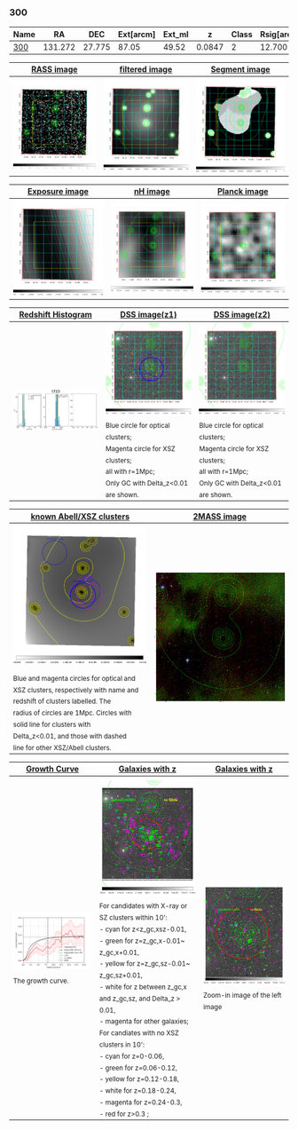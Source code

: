 <div STYLE="page-break-after: always;"></div>

### 300

|Name          |RA          |DEC      | Ext[arcm] | Ext_ml | z    | Class| Rsig[arcmin] | CRsig[c/s] | CR500[c/s] | R500[Mpc] |L500[erg/s]|F500[erg/s/cm^2]| M500[Msun]|Tx[keV]|beta|GC(XSZ,Delta_z<0.01)| GC(OPT,Delta_z<0.01)|GC|alias|
|--------------|------------|------------|---|---|-----------|--------|------|------|----|----|----|----|----|----|----|----|----|----|---|
|[300](script/300.md)     | 131.272       | 27.775       | 87.05    | 49.52   | 0.0847 | 2   | 12.700 |0.138 |0.130 |0.772 |4.061e+43 |2.280e-12 |1.420e+14 |2.729 |0.428 |L03, |redMaPPer, N, |L03, |t723|

|[RASS image](../image/300/300_img.pdf)|[filtered image](../image/300/300_fil.pdf)|[Segment image](../image/300/300_seg.pdf)|
|-------------------|--------------------|-------------------|
| <img src="../image/300/300_img.png" width="300">  | <img src="../image/300/300_fil.png" width="300">   | <img src="../image/300/300_seg.png" width="300">  |

|[Exposure image](../image/300/300_mex.pdf)| [nH image](../image/300/300_nh.pdf)| [Planck image](../image/300/300_p.pdf)|
|-------------------|--------------------|-------------------|
|<img src="../image/300/300_mex.png" width="300">   | <img src="../image/300/300_nh.png" width="300">    | <img src="../image/300/300_p.png" width="300"> |

|[Redshift Histogram](../image/300/300_zg.pdf) | [DSS image(z1)](../image/300/300_dss_z1.pdf)      |  [DSS image(z2)](../image/300/300_dss_z2.pdf)    |
|-------------------|--------------------|-------------------|
|<img src="../image/300/300_zg.png" width="300"> |<img src="../image/300/300_dss_z1.png" width="300"> <sub><br>Blue circle for optical clusters; <br>Magenta circle for XSZ clusters; <br>all with r=1Mpc; <br>Only GC with Delta_z<0.01 are shown. </sub>| <img src="../image/300/300_dss_z2.png" width="300"><sub><br>Blue circle for optical clusters; <br>Magenta circle for XSZ clusters; <br>all with r=1Mpc; <br>Only GC with Delta_z<0.01 are shown. </sub> |

|[known Abell/XSZ clusters](../image/300/300_m.pdf) | [2MASS image](../image/300/300_2mass.pdf)      |
|-------------------|-------------------|
|<img src=../image/300/300_m.png width="300"> <sub><br>Blue and magenta circles for optical and <br>XSZ clusters, respectively with name and <br>redshift of clusters labelled. The <br>radius of circles are 1Mpc. Circles with <br>solid line for clusters with <br>Delta_z<0.01, and those with dashed <br>line for other XSZ/Abell clusters.        </sub>|<img src="../image/300/300_2mass.png" width="300">  |

|[Growth Curve](../image/300/300_gca_all.png) |[Galaxies with z](../image/300/300_opt_ned.pdf) |[Galaxies with z](../image/300/300_opt_ned_zoom.pdf) |
|-------------------|-------------------|-------------------|
| <img src="../image/300/300_gca_all.png" width="300"> <sub><br>The growth curve.</sub>| <img src=../image/300/300_opt_ned.png width="300"> <br><sub> For candidates with X-ray or SZ clusters within 10': <br> - cyan for z<z_gc,xsz-0.01, <br> - green for z=z_gc,x-0.01~ z_gc,x+0.01, <br> - yellow for z=z_gc,sz-0.01~ z_gc,sz+0.01, <br> - white for z between z_gc,x and z_gc,sz, and Delta_z > 0.01, <br> - magenta for other galaxies; <br>For candiates with no XSZ clusters in 10': <br> - cyan for z=0-0.06, <br> - green for z=0.06-0.12, <br> - yellow for z=0.12-0.18, <br> - white for z=0.18-0.24, <br> - magenta for z=0.24-0.3, <br> - red for z>0.3 ;  </sub>|<img src=../image/300/300_opt_ned_zoom.png width="300">  <br><sub> Zoom-in image of the left image</sub>|




